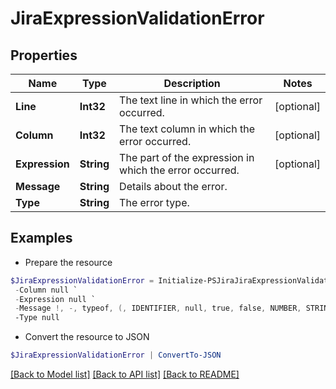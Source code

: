 # JiraExpressionValidationError
## Properties

Name | Type | Description | Notes
------------ | ------------- | ------------- | -------------
**Line** | **Int32** | The text line in which the error occurred. | [optional] 
**Column** | **Int32** | The text column in which the error occurred. | [optional] 
**Expression** | **String** | The part of the expression in which the error occurred. | [optional] 
**Message** | **String** | Details about the error. | 
**Type** | **String** | The error type. | 

## Examples

- Prepare the resource
```powershell
$JiraExpressionValidationError = Initialize-PSJiraJiraExpressionValidationError  -Line null `
 -Column null `
 -Expression null `
 -Message !, -, typeof, (, IDENTIFIER, null, true, false, NUMBER, STRING, TEMPLATE_LITERAL, new, [ or { expected, &gt; encountered. `
 -Type null
```

- Convert the resource to JSON
```powershell
$JiraExpressionValidationError | ConvertTo-JSON
```

[[Back to Model list]](../README.md#documentation-for-models) [[Back to API list]](../README.md#documentation-for-api-endpoints) [[Back to README]](../README.md)

